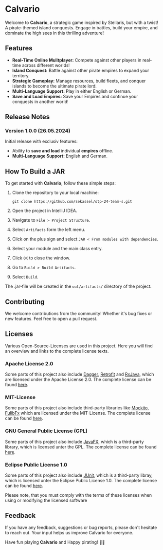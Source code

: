 # Calvario

Welcome to **Calvario**, a strategic game inspired by Stellaris, but with a twist! A pirate-themed island conquests. Engage in battles, build your empire, and dominate the high sees in this thrilling adventure!

## Features

- **Real-Time Online Mulitplayer:** Compete against other players in real-time across different worlds!
- **Island Conquest:** Battle against other pirate empires to expand your territory.
- **Strategic Gameplay:** Manage resources, build fleets, and conquer islands to become the ultimate pirate lord.
- **Multi-Language Support:** Play in either English or German.
- **Save and Load Empires:** Save your Empires and continue your conquests in another world!

## Release Notes

### Version 1.0.0 (26.05.2024)

Initial release with exclusiv features:
- Ability to **save and load** individual **empires** offline.
- **Multi-Language Support:** English and German.

## How To Build a JAR

To get started with **Calvario**, follow these simple steps:

1. Clone the repository to your local machine:

	``git clone https://github.com/sekassel/stp-24-team-s.git``

2. Open the project in IntelliJ IDEA.

3. Navigate to `File > Project Structure`.

4. Select `Artifacts` form the left menu.

5. Click on the plus sign and select `JAR < From modules with dependencies`.

6. Select your module and the main class entry.

7. Click `OK` to close the window.

8. Go to `Build > Build Artifacts`.

9. Select `Build`.

The .jar-file will be created in the `out/artifacts/` directory of the project.

## Contributing

We welcome contributions from the community! Whether it's bug fixes or new features. Feel free to open a pull request.

##  Licenses

Various Open-Source-Licenses are used in this project. Here you will find an overview and links to the complete license texts.

### Apache License 2.0
Some parts of this project also include [Dagger](https://dagger.dev/), [Retrofit](https://square.github.io/retrofit) and [RxJava](https://github.com/ReactiveX/RxJava), which are licensed under the Apache License 2.0. The complete license can be found [here](https://www.apache.org/licenses/LICENSE-2.0).

### MIT-License
Some parts of this project also include third-party libraries like [Mockito](https://site.mockito.org), [FulibFx](https://github.com/fujaba/fulibFx) which are licensed under the MIT-License. The complete license can be found [here](https://opensource.org/licenses/MIT).

### GNU General Public License (GPL)
Some parts of this project also include [JavaFX](https://openjfx.io), which is a third-party library, which is licensed unter the GPL. The complete license can be found [here](https://www.gnu.org/licenses/gpl-3.0.de.html).

### Eclipse Public License 1.0
Some parts of this project also include [JUnit](https://junit.org/junit5), which is a third-party libray, which is licensed unter the Eclipse Public License 1.0. The complete license can be found [here](https://www.eclipse.org/legal/epl-v10.html).

Please note, that you must comply with the terms of these licenses when using or modifying the licensed software

## Feedback 

If you have any feedback, suggestions or bug reports, please don't hesitate to reach out. Your input helps us improve Calvario for everyone.

Have fun playing **Calvario** and Happy pirating! 🏴‍☠️
